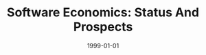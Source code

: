 ---
title: "Software Economics: Status And Prospects"
date: 1999-01-01
venue: ""
paperurl: https://doi.org/10.1016/S0950-5849(99)00091-9
authors: "Barry W Boehm and Kevin J Sullivan"
---
